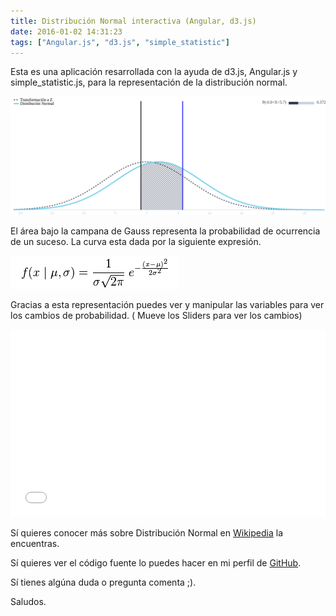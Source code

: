 ```yaml
---
title: Distribución Normal interactiva (Angular, d3.js)
date: 2016-01-02 14:31:23
tags: ["Angular.js", "d3.js", "simple_statistic"]
---
```


Esta es una aplicación resarrollada con la ayuda de d3.js, Angular.js y simple_statistic.js, para la representación de la distribución normal.

<img class="pure-img" src="./animacion.gif" lalt="gif-animacion"/>

El área bajo la campana de Gauss representa la probabilidad de ocurrencia de un suceso. La curva esta dada por la siguiente expresión.

<img class="pure-img" src="./ecuacion.png"/>

Gracias a esta representación puedes ver y manipular las variables para ver los cambios de probabilidad. ( Mueve los Sliders para ver los cambios)

<!-- end -->
<iframe width="100%" height="300" src="//jsfiddle.net/camilortte/k4z5e1hm/17/embedded/result/dark/" allowfullscreen="allowfullscreen" allowpaymentrequest frameborder="0"></iframe>

     
Sí quieres conocer más sobre Distribución Normal en <a href="https://en.wikipedia.org/wiki/Normal_distribution">Wikipedia</a>  la encuentras.

Sí quieres ver el código fuente lo puedes hacer en mi perfil de <a href="https://github.com/camilortte/normalDistributionAngular">GitHub</a>. 

Sí tienes algúna duda o pregunta comenta ;).

Saludos.
